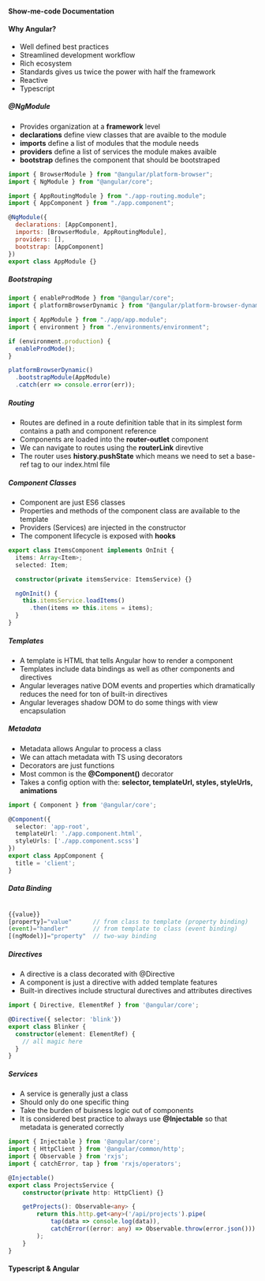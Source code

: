 #### Show-me-code Documentation

#### Why Angular?

- Well defined best practices
- Streamlined development workflow
- Rich ecosystem
- Standards gives us twice the power with half the framework
- Reactive
- Typescript

##### @NgModule

- Provides organization at a **framework** level
- **declarations** define view classes that are avaible to the module
- **imports** define a list of modules that the module needs
- **providers** define a list of services the module makes avaible
- **bootstrap** defines the component that should be bootstraped

```javascript
import { BrowserModule } from "@angular/platform-browser";
import { NgModule } from "@angular/core";

import { AppRoutingModule } from "./app-routing.module";
import { AppComponent } from "./app.component";

@NgModule({
  declarations: [AppComponent],
  imports: [BrowserModule, AppRoutingModule],
  providers: [],
  bootstrap: [AppComponent]
})
export class AppModule {}
```

##### Bootstraping

```javascript
import { enableProdMode } from "@angular/core";
import { platformBrowserDynamic } from "@angular/platform-browser-dynamic";

import { AppModule } from "./app/app.module";
import { environment } from "./environments/environment";

if (environment.production) {
  enableProdMode();
}

platformBrowserDynamic()
  .bootstrapModule(AppModule)
  .catch(err => console.error(err));
```

##### Routing

- Routes are defined in a route definition table that in its simplest form contains a path and component reference
- Components are loaded into the **router-outlet** component
- We can navigate to routes using the **routerLink** direvtive
- The router uses **history.pushState** which means we need to set a base-ref tag to our index.html file

##### Component Classes

- Component are just ES6 classes
- Properties and methods of the component class are available to the template
- Providers (Services) are injected in the constructor
- The component lifecycle is exposed with **hooks**

```typescript
export class ItemsComponent implements OnInit {
  items: Array<Item>;
  selected: Item;

  constructor(private itemsService: ItemsService) {}

  ngOnInit() {
    this.itemsService.loadItems()
      .then(items => this.items = items);
  }
}
```

##### Templates

- A template is HTML that tells Angular how to render a component
- Templates include data bindings as well as other components and directives
- Angular leverages native DOM events and properties which dramatically reduces the need 
for ton of built-in directives
- Angular leverages shadow DOM to do some things with view encapsulation


##### Metadata

- Metadata allows Angular to process a class
- We can attach metadata with TS using decorators
- Decorators are just functions
- Most common is the **@Component()** decorator
- Takes a config option with the: **selector, templateUrl, styles, styleUrls, animations**

```typescript
import { Component } from '@angular/core';

@Component({
  selector: 'app-root',
  templateUrl: './app.component.html',
  styleUrls: ['./app.component.scss']
})
export class AppComponent {
  title = 'client';
}
```

##### Data Binding

```typescript

{{value}}
[property]="value"      // from class to template (property binding)
(event)="handler"       // from template to class (event binding)
[(ngModel)]="property"  // two-way binding

```

##### Directives

- A directive is a class decorated with @Directive
- A component is just a directive with added template features
- Built-in directives include structural durectives and attributes directives

```typescript
import { Directive, ElementRef } from '@angular/core';

@Directive({ selector: 'blink'})
export class Blinker {
  constructor(element: ElementRef) {
    // all magic here
  }
}
```

##### Services

- A service is generally just a class
- Should only do one specific thing
- Take the burden of buisness logic out of components
- It is considered best practice to always use **@Injectable** so that metadata is generated correctly

```typescript
import { Injectable } from '@angular/core';
import { HttpClient } from '@angular/common/http';
import { Observable } from 'rxjs';
import { catchError, tap } from 'rxjs/operators';

@Injectable()
export class ProjectsService {
    constructor(private http: HttpClient) {}

    getProjects(): Observable<any> {
        return this.http.get<any>('/api/projects').pipe(
            tap(data => console.log(data)),
            catchError((error: any) => Observable.throw(error.json()))
        );
    }
}
```

#### Typescript & Angular

